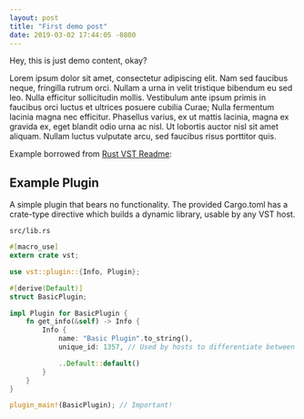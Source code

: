 ```yaml
---
layout: post
title: "First demo post"
date: 2019-03-02 17:44:05 -0800
---
```


Hey, this is just demo content, okay?

Lorem ipsum dolor sit amet, consectetur adipiscing elit. Nam sed faucibus neque, fringilla rutrum orci. Nullam a urna in velit tristique bibendum eu sed leo. Nulla efficitur sollicitudin mollis. Vestibulum ante ipsum primis in faucibus orci luctus et ultrices posuere cubilia Curae; Nulla fermentum lacinia magna nec efficitur. Phasellus varius, ex ut mattis lacinia, magna ex gravida ex, eget blandit odio urna ac nisl. Ut lobortis auctor nisl sit amet aliquam. Nullam luctus vulputate arcu, sed faucibus risus porttitor quis.

Example borrowed from [Rust VST Readme](https://github.com/rust-dsp/rust-vst):

## Example Plugin

A simple plugin that bears no functionality. The provided Cargo.toml has a
crate-type directive which builds a dynamic library, usable by any VST host.

`src/lib.rs`

```rust
#[macro_use]
extern crate vst;

use vst::plugin::{Info, Plugin};

#[derive(Default)]
struct BasicPlugin;

impl Plugin for BasicPlugin {
    fn get_info(&self) -> Info {
        Info {
            name: "Basic Plugin".to_string(),
            unique_id: 1357, // Used by hosts to differentiate between plugins.

            ..Default::default()
        }
    }
}

plugin_main!(BasicPlugin); // Important!
```
